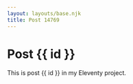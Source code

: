 ```yaml
---
layout: layouts/base.njk
title: Post 14769
---
```


# Post {{ id }}

This is post {{ id }} in my Eleventy project.
